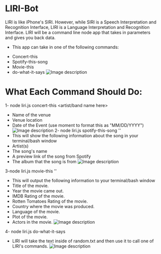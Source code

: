 # LIRI-Bot
LIRI is like iPhone's SIRI. However, while SIRI is a Speech Interpretation and Recognition Interface, LIRI is a Language Interpretation and Recognition Interface. LIRI will be a command line node app that takes in parameters and gives you back data.
* This app can take in one of the following commands:
- Concert-this
- Spotify-this-song
- Movie-this
- do-what-it-says
![Image description](https://i.ibb.co/MZL5R7Z/1.png)
# What Each Command Should Do:
1- node liri.js concert-this <artist/band name here>
- Name of the venue
- Venue location
- Date of the Event (use moment to format this as "MM/DD/YYYY")
![Image description](https://i.ibb.co/RcgJ1VP/3.png)
2- node liri.js spotify-this-song '<song name here>'
- This will show the following information about the song in your terminal/bash window
- Artist(s)
- The song's name
- A preview link of the song from Spotify
- The album that the song is from 
![Image description](https://i.ibb.co/3vXNYTk/6.png)

3-node liri.js movie-this '<movie name here>'
- This will output the following information to your terminal/bash window
- Title of the movie.
- Year the movie came out.
- IMDB Rating of the movie.
- Rotten Tomatoes Rating of the movie.
- Country where the movie was produced.
- Language of the movie.
- Plot of the movie.
- Actors in the movie.
![Image description](https://i.ibb.co/wYw9jMJ/7.png)

4- node liri.js do-what-it-says
- LIRI will take the text inside of random.txt and then use it to call one of LIRI's commands.
![Image description](https://i.ibb.co/t3hRPCM/5.png)

